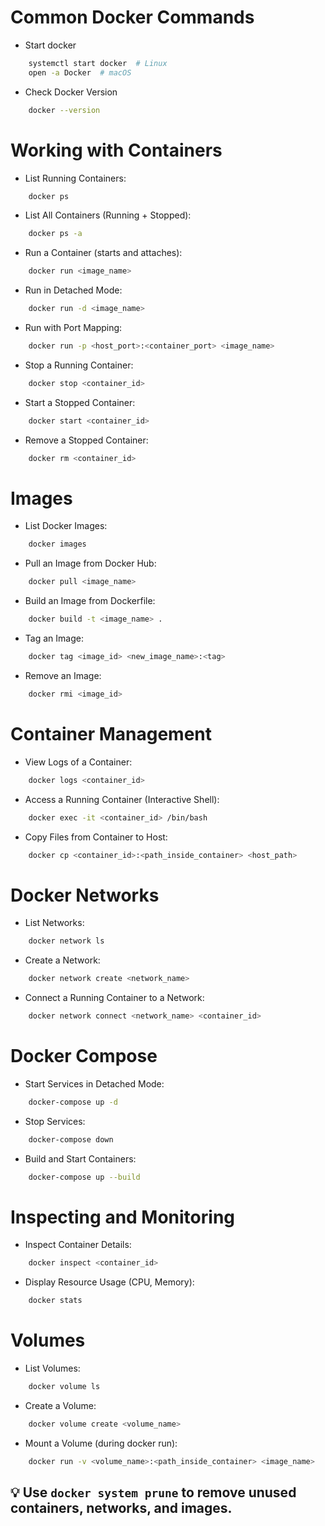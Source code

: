 # Common Docker Commands

- Start docker

```bash
    systemctl start docker  # Linux
    open -a Docker  # macOS
```

- Check Docker Version

```bash
    docker --version
```

# Working with Containers

- List Running Containers:

```bash
    docker ps
```

- List All Containers (Running + Stopped):

```bash
    docker ps -a
```

- Run a Container (starts and attaches):

```bash
    docker run <image_name>
```

- Run in Detached Mode:

```bash
    docker run -d <image_name>
```

- Run with Port Mapping:

```bash
    docker run -p <host_port>:<container_port> <image_name>
```

- Stop a Running Container:

```bash
    docker stop <container_id>
```

- Start a Stopped Container:

```bash
    docker start <container_id>
```

- Remove a Stopped Container:

```bash
    docker rm <container_id>
```

# Images

- List Docker Images:

```bash
    docker images
```

- Pull an Image from Docker Hub:

```bash
    docker pull <image_name>
```

- Build an Image from Dockerfile:

```bash
    docker build -t <image_name> .
```

- Tag an Image:

```bash
    docker tag <image_id> <new_image_name>:<tag>
```

- Remove an Image:

```bash
    docker rmi <image_id>
```

# Container Management

- View Logs of a Container:

```bash
    docker logs <container_id>
```

- Access a Running Container (Interactive Shell):

```bash
    docker exec -it <container_id> /bin/bash
```

- Copy Files from Container to Host:

```bash
    docker cp <container_id>:<path_inside_container> <host_path>
```

# Docker Networks

- List Networks:

```bash
    docker network ls
```

- Create a Network:

```bash
    docker network create <network_name>
```

- Connect a Running Container to a Network:

```bash
    docker network connect <network_name> <container_id>
```

# Docker Compose

- Start Services in Detached Mode:

```bash
    docker-compose up -d
```

- Stop Services:

```bash
    docker-compose down
```

- Build and Start Containers:

```bash
    docker-compose up --build
```

# Inspecting and Monitoring

- Inspect Container Details:

```bash
    docker inspect <container_id>
```

- Display Resource Usage (CPU, Memory):

```bash
    docker stats
```

# Volumes

- List Volumes:

```bash
    docker volume ls
```

- Create a Volume:

```bash
    docker volume create <volume_name>
```

- Mount a Volume (during docker run):

```bash
    docker run -v <volume_name>:<path_inside_container> <image_name>
```

## 💡 Use `docker system prune` to remove unused containers, networks, and images.
